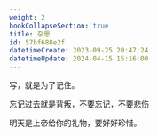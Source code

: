 ```yaml
---
weight: 2
bookCollapseSection: true
title: 杂思
id: 57bf688e2f
datetimeCreate: 2023-09-25 20:47:24
datetimeUpdate: 2024-04-15 15:16:00
---
```


写，就是为了记住。

忘记过去就是背叛，不要忘记，不要悲伤

明天是上帝给你的礼物，要好好珍惜。






